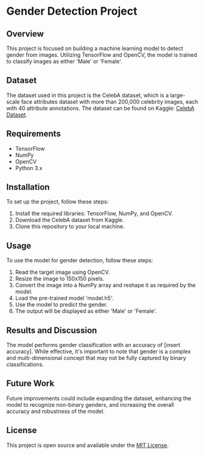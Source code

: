 # Gender Detection Project

## Overview
This project is focused on building a machine learning model to detect gender from images. Utilizing TensorFlow and OpenCV, the model is trained to classify images as either 'Male' or 'Female'.

## Dataset
The dataset used in this project is the CelebA dataset, which is a large-scale face attributes dataset with more than 200,000 celebrity images, each with 40 attribute annotations. The dataset can be found on Kaggle: [CelebA Dataset](https://www.kaggle.com/jessicali9530/celeba-dataset).

## Requirements
- TensorFlow
- NumPy
- OpenCV
- Python 3.x

## Installation
To set up the project, follow these steps:
1. Install the required libraries: TensorFlow, NumPy, and OpenCV.
2. Download the CelebA dataset from Kaggle.
3. Clone this repository to your local machine.

## Usage
To use the model for gender detection, follow these steps:
1. Read the target image using OpenCV.
2. Resize the image to 150x150 pixels.
3. Convert the image into a NumPy array and reshape it as required by the model.
4. Load the pre-trained model 'model.h5'.
5. Use the model to predict the gender.
6. The output will be displayed as either 'Male' or 'Female'.


## Results and Discussion
The model performs gender classification with an accuracy of [insert accuracy]. While effective, it's important to note that gender is a complex and multi-dimensional concept that may not be fully captured by binary classifications.

## Future Work
Future improvements could include expanding the dataset, enhancing the model to recognize non-binary genders, and increasing the overall accuracy and robustness of the model.

## License
This project is open source and available under the [MIT License](https://opensource.org/licenses/MIT).
